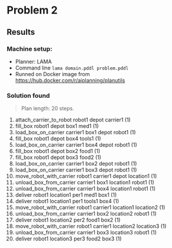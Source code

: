 # Problem 2
## Results

### Machine setup:
- Planner: LAMA
- Command line ``lama domain.pddl problem.pddl``
- Runned on Docker image from https://hub.docker.com/r/aiplanning/planutils

### Solution found 

> Plan length: 20 steps.

1. attach_carrier_to_robot robot1 depot carrier1 (1)
2. fill_box robot1 depot box1 med1 (1)
3. load_box_on_carrier carrier1 box1 depot robot1 (1)
4. fill_box robot1 depot box4 tools1 (1)
5. load_box_on_carrier carrier1 box4 depot robot1 (1)
6. fill_box robot1 depot box2 food1 (1)
7. fill_box robot1 depot box3 food2 (1)
8. load_box_on_carrier carrier1 box2 depot robot1 (1)
9. load_box_on_carrier carrier1 box3 depot robot1 (1)
10. move_robot_with_carrier robot1 carrier1 depot location1 (1)
11. unload_box_from_carrier carrier1 box1 location1 robot1 (1)
12. unload_box_from_carrier carrier1 box4 location1 robot1 (1)
13. deliver robot1 location1 per1 med1 box1 (1)
14. deliver robot1 location1 per1 tools1 box4 (1)
15. move_robot_with_carrier robot1 carrier1 location1 location2 (1)
16. unload_box_from_carrier carrier1 box2 location2 robot1 (1)
17. deliver robot1 location2 per2 food1 box2 (1)
18. move_robot_with_carrier robot1 carrier1 location2 location3 (1)
19. unload_box_from_carrier carrier1 box3 location3 robot1 (1)
20. deliver robot1 location3 per3 food2 box3 (1)